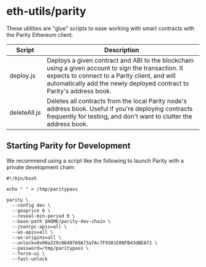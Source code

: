 # eth-utils/parity

These utilities are "glue" scripts to ease working with smart contracts with the Parity Ethereum client.

Script | Description
--- | ---
deploy.js | Deploys a given contract and ABI to the blockchain using a given account to sign the transaction. It expects to connect to a Parity client, and will automatically add the newly deployed contract to Parity's address book. |
deleteAll.js | Deletes all contracts from the local Parity node's address book. Useful if you're deploying contracts frequently for testing, and don't want to clutter the address book. |

## Starting Parity for Development

We recommend using a script like the following to launch Parity with a private development chain:

```shell
#!/bin/bash

echo " " > /tmp/paritypass

parity \
  --config dev \
  --gasprice 0 \
  --reseal-min-period 0 \
  --base-path $HOME/parity-dev-chain \
  --jsonrpc-apis=all \
  --ws-apis=all \
  --ws-origins=all \
  --unlock=0x00a329c0648769A73afAc7F9381E08FB43dBEA72 \
  --password=/tmp/paritypass \
  --force-ui \
  --fast-unlock 
```
